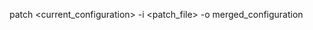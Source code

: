 <!-- layout:code post: custom-config_note -->


patch &lt;current_configuration&gt; -i &lt;patch_file&gt; -o merged_configuration
